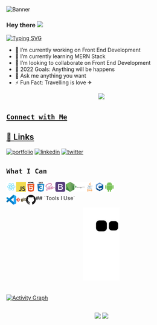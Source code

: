 ![Banner](https://media.giphy.com/media/M9gbBd9nbDrOTu1Mqx/giphy.gif)
 

### Hey there <img src="https://media.giphy.com/media/hvRJCLFzcasrR4ia7z/giphy.gif" width="25px">
[![Typing SVG](https://readme-typing-svg.herokuapp.com?size=32&duration=4000&color=FFF8C4&center=true&width=500&lines=Hi,+This+is++SOJOL...💻;But+You+Can+Call+Me...;Programming+Lover...❤;Thank+you+so+much+for;Following+my+GitHub🥰)](https://md-moniruzzaman-325b4.web.app/)

- 🔭 I’m currently working on Front End Development
- 🌱 I’m currently learning MERN Stack
- 👯 I’m looking to collaborate on Front End Development 
- 🎯 2022 Goals: Anything will be happens
- 💬 Ask me anything you want
- ⚡ Fun Fact: Travelling is love ✈

<div align="center">
<!--- portfolio launch image --->
<a href="https://md-moniruzzaman-325b4.web.app/">
  <img height="300" src="https://i.ibb.co/MnsBMx0/coder-husbend.png"/>
  
</div>
 
## `Connect with Me`
## 🔗 Links
[![portfolio](https://img.shields.io/badge/my_portfolio-000?style=for-the-badge&logo=ko-fi&logoColor=white)](https://md-moniruzzaman-325b4.web.app/)
[![linkedin](https://img.shields.io/badge/linkedin-0A66C2?style=for-the-badge&logo=linkedin&logoColor=white)](https://www.linkedin.com/in/moniruzzaman-eee/)
[![twitter](https://img.shields.io/badge/twitter-1DA1F2?style=for-the-badge&logo=twitter&logoColor=white)](https://twitter.com/MdMonir09411691)
<br />
 
## `What I Can` 
 
<p align="center">
<img align="left" alt="React" width="26px" src="https://raw.githubusercontent.com/github/explore/80688e429a7d4ef2fca1e82350fe8e3517d3494d/topics/react/react.png" />
<img align="left" alt="React" width="26px" src="https://raw.githubusercontent.com/github/explore/80688e429a7d4ef2fca1e82350fe8e3517d3494d/topics/javascript/javascript.png" />
<img align="left" alt="HTML5" width="26px" src="https://raw.githubusercontent.com/github/explore/80688e429a7d4ef2fca1e82350fe8e3517d3494d/topics/html/html.png" />
<img align="left" alt="CSS3" width="26px" src="https://raw.githubusercontent.com/github/explore/80688e429a7d4ef2fca1e82350fe8e3517d3494d/topics/css/css.png" />
<img align="left" alt="Sass" width="26px" src="https://raw.githubusercontent.com/github/explore/80688e429a7d4ef2fca1e82350fe8e3517d3494d/topics/sass/sass.png" />
<img align="left" alt="Sass" width="26px" src="https://raw.githubusercontent.com/github/explore/80688e429a7d4ef2fca1e82350fe8e3517d3494d/topics/bootstrap/bootstrap.png" />
<img align="left" alt="Node.js" width="26px" src="https://raw.githubusercontent.com/github/explore/80688e429a7d4ef2fca1e82350fe8e3517d3494d/topics/nodejs/nodejs.png" />
<img align="left" alt="MongoDB" width="26px" src="https://raw.githubusercontent.com/github/explore/80688e429a7d4ef2fca1e82350fe8e3517d3494d/topics/mongodb/mongodb.png" />
<img align="left" alt="Sass" width="26px" src="https://raw.githubusercontent.com/github/explore/80688e429a7d4ef2fca1e82350fe8e3517d3494d/topics/java/java.png" />
<img align="left" alt="Sass" width="26px" src="https://raw.githubusercontent.com/github/explore/80688e429a7d4ef2fca1e82350fe8e3517d3494d/topics/c/c.png" />
<img align="left" alt="GitHub" width="26px" src="https://raw.githubusercontent.com/github/explore/78df643247d429f6cc873026c0622819ad797942/topics/android/android.png" />
</p>
<br /> 
<br />
## `Tools I Use`
<img align="left" alt="Visual Studio Code" width="26px" src="https://raw.githubusercontent.com/github/explore/80688e429a7d4ef2fca1e82350fe8e3517d3494d/topics/visual-studio-code/visual-studio-code.png" />
<img align="left" alt="Git" width="26px" src="https://raw.githubusercontent.com/github/explore/80688e429a7d4ef2fca1e82350fe8e3517d3494d/topics/git/git.png" /> 
<img align="left" alt="GitHub" width="26px" src="https://raw.githubusercontent.com/github/explore/78df643247d429f6cc873026c0622819ad797942/topics/github/github.png" />
<br />
<br />  

<div align="center"> <img src="https://raw.githubusercontent.com/muhiqsimui/muhiqsimui/output/github-contribution-grid-snake.svg" /></div>
<br /> 
<br />
 <!-- chart -->
<a href="#"><img alt="Activity Graph" src="https://activity-graph.herokuapp.com/graph?username=sojol4242&bg_color=1F222E&color=ffffff&line=f08c2d&point=444040&area=true&hide_border=true" /></a>
<br /> 
<br />
<p align="center">
<img width="400px" src="https://github-readme-stats.vercel.app/api?username=sojol4242&count_private=true&show_icons=true&theme=material-palenight&hide_border=true&bg_color=1F222E" />
<img width="400px" src="https://github-readme-streak-stats.herokuapp.com?user=sojol4242&theme=material-palenight&hide_border=true&fire=C77800&ring=7C2AE8&background=1F222E" />
</p>

 
 
 
 
